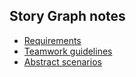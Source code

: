 ## Story Graph notes
- [Requirements](https://github.com/storygraph/story-graph-notes/wiki/Requirements)
- [Teamwork guidelines](https://github.com/storygraph/story-graph-notes/wiki/Teamwork-Guidelines)
- [Abstract scenarios](https://github.com/storygraph/story-graph-notes/wiki/Abstract-Scenarios)
